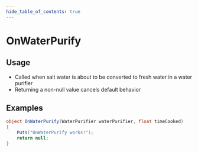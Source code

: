 ```yaml
---
hide_table_of_contents: true
---
```


# OnWaterPurify

## Usage

* Called when salt water is about to be converted to fresh water in a water purifier
* Returning a non-null value cancels default behavior

## Examples

```csharp title=""
object OnWaterPurify(WaterPurifier waterPurifier, float timeCooked)
{
    Puts("OnWaterPurify works!");
    return null;
}
```
